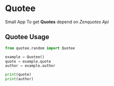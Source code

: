 # Quotee

Small App To get **Quotes** depend on *Zenquotes Api*

## Quotee Usage

```py
from quotee.random import Quotee

example = Quotee()
quote = example.quote
author = example.author

print(quote)
print(author)
```
